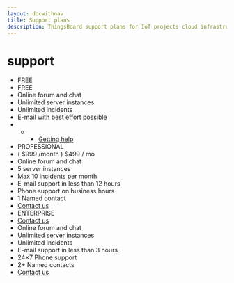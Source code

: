 ```yaml
---
layout: docwithnav
title: Support plans
description: ThingsBoard support plans for IoT projects cloud infrastructure support
---
```


# support

* FREE
*    FREE
*  Online forum and chat
*  Unlimited server instances
*  Unlimited incidents
*  E-mail with best effort possible
* * *  [Getting help](https://github.com/caoyingde/thingsboard.github.io/tree/9437083b88083a9b2563248432cbbe460867fbaf/docs/user-guide/troubleshooting/README.md#getting-help)
* PROFESSIONAL
*  \( $999 /month \) $499 / mo
*  Online forum and chat
*  5 server instances
*  Max 10 incidents per month
*  E-mail support in less than 12 hours
*  Phone support on business hours
*  1 Named contact
*  [Contact us](https://github.com/caoyingde/thingsboard.github.io/tree/9437083b88083a9b2563248432cbbe460867fbaf/docs/contact-us/README.md)
* ENTERPRISE
*    [Contact us](https://github.com/caoyingde/thingsboard.github.io/tree/9437083b88083a9b2563248432cbbe460867fbaf/docs/contact-us/README.md)
*  Online forum and chat
*  Unlimited server instances
*  Unlimited incidents
*  E-mail support in less than 3 hours
*  24×7 Phone support
*  2+ Named contacts
*  [Contact us](https://github.com/caoyingde/thingsboard.github.io/tree/9437083b88083a9b2563248432cbbe460867fbaf/docs/contact-us/README.md)

